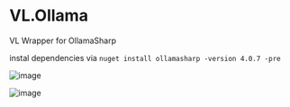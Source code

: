 # VL.Ollama
VL Wrapper for OllamaSharp

instal dependencies via ```nuget install ollamasharp -version 4.0.7 -pre```

![image](https://github.com/user-attachments/assets/8e049488-7f5d-4523-ba4f-6650e78e7dac)

![image](https://github.com/user-attachments/assets/4c018e6f-05dd-492d-aae7-bd4d619fa8f6)

